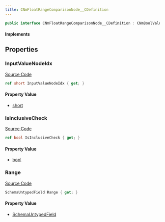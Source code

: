 ```yaml
---
title: CNmFloatRangeComparisonNode__CDefinition
---
```


```csharp
public interface CNmFloatRangeComparisonNode__CDefinition : CNmBoolValueNode__CDefinition, CNmValueNode__CDefinition, CNmGraphNode__CDefinition, ISchemaClass<CNmGraphNode__CDefinition>, ISchemaClass<CNmValueNode__CDefinition>, ISchemaClass<CNmBoolValueNode__CDefinition>, ISchemaClass<CNmFloatRangeComparisonNode__CDefinition>, ISchemaField, ISchemaClass, INativeHandle
```

#### Implements

## Properties

### InputValueNodeIdx

[Source Code](https://github.com/swiftly-solution/swiftlys2/blob/beta/managed/src/SwiftlyS2.Generated/Schemas/Interfaces/CNmFloatRangeComparisonNode__CDefinition.cs#L19)

```csharp
ref short InputValueNodeIdx { get; }
```

#### Property Value

- [short](https://learn.microsoft.com/dotnet/api/system.int16)

### IsInclusiveCheck

[Source Code](https://github.com/swiftly-solution/swiftlys2/blob/beta/managed/src/SwiftlyS2.Generated/Schemas/Interfaces/CNmFloatRangeComparisonNode__CDefinition.cs#L21)

```csharp
ref bool IsInclusiveCheck { get; }
```

#### Property Value

- [bool](https://learn.microsoft.com/dotnet/api/system.boolean)

### Range

[Source Code](https://github.com/swiftly-solution/swiftlys2/blob/beta/managed/src/SwiftlyS2.Generated/Schemas/Interfaces/CNmFloatRangeComparisonNode__CDefinition.cs#L17)

```csharp
SchemaUntypedField Range { get; }
```

#### Property Value

- [SchemaUntypedField](/docs/api/shared/schemas/schemauntypedfield)


